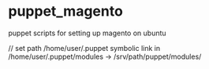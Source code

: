 puppet_magento
==============

puppet scripts for setting up magento on ubuntu


// set path
/home/user/.puppet
symbolic link in /home/user/.puppet/modules -> /srv/path/puppet/modules/